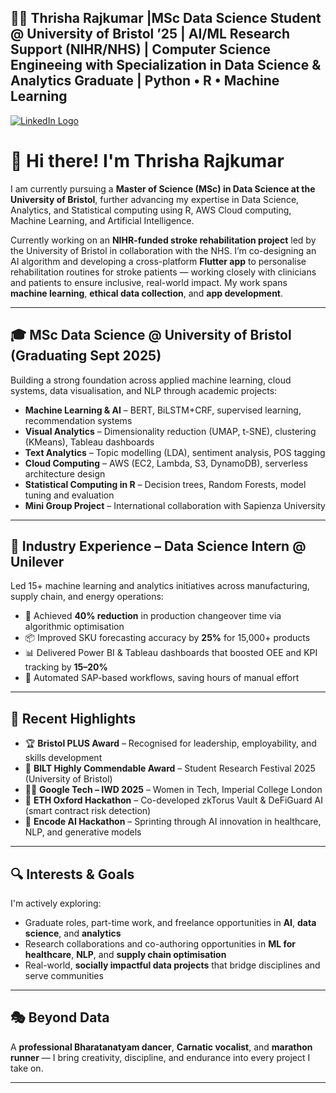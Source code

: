 ## 👩‍💻 Thrisha Rajkumar |MSc Data Science Student @ University of Bristol ’25 | AI/ML Research Support (NIHR/NHS) | Computer Science Engineeing with Specialization in Data Science & Analytics Graduate | Python • R • Machine Learning

[![LinkedIn Logo](https://img.shields.io/badge/-LinkedIn-2088FF?style=for-the-badge&logo=LinkedIn&logoColor=white)](https://www.linkedin.com/in/thrisha-rajkumar/)

# 👋 Hi there! I'm Thrisha Rajkumar

I am currently pursuing a **Master of Science (MSc) in Data Science at the University of Bristol**, further advancing my expertise in Data Science, Analytics, and Statistical computing using R, AWS Cloud computing, Machine Learning, and Artificial Intelligence.

Currently working on an **NIHR-funded stroke rehabilitation project** led by the University of Bristol in collaboration with the NHS. I’m co-designing an AI algorithm and developing a cross-platform **Flutter app** to personalise rehabilitation routines for stroke patients — working closely with clinicians and patients to ensure inclusive, real-world impact. My work spans **machine learning**, **ethical data collection**, and **app development**.

---

## 🎓 MSc Data Science @ University of Bristol (Graduating Sept 2025)

Building a strong foundation across applied machine learning, cloud systems, data visualisation, and NLP through academic projects:

- **Machine Learning & AI** – BERT, BiLSTM+CRF, supervised learning, recommendation systems  
- **Visual Analytics** – Dimensionality reduction (UMAP, t-SNE), clustering (KMeans), Tableau dashboards  
- **Text Analytics** – Topic modelling (LDA), sentiment analysis, POS tagging  
- **Cloud Computing** – AWS (EC2, Lambda, S3, DynamoDB), serverless architecture design  
- **Statistical Computing in R** – Decision trees, Random Forests, model tuning and evaluation  
- **Mini Group Project** – International collaboration with Sapienza University  

---

## 💼 Industry Experience – Data Science Intern @ Unilever

Led 15+ machine learning and analytics initiatives across manufacturing, supply chain, and energy operations:

- 🔧 Achieved **40% reduction** in production changeover time via algorithmic optimisation  
- 📦 Improved SKU forecasting accuracy by **25%** for 15,000+ products  
- 📊 Delivered Power BI & Tableau dashboards that boosted OEE and KPI tracking by **15–20%**  
- 🤖 Automated SAP-based workflows, saving hours of manual effort  

---

## 🚀 Recent Highlights

- 🏆 **Bristol PLUS Award** – Recognised for leadership, employability, and skills development  
- 🧪 **BILT Highly Commendable Award** – Student Research Festival 2025 (University of Bristol)  
- 👩‍💻 **Google Tech – IWD 2025** – Women in Tech, Imperial College London  
- 🔐 **ETH Oxford Hackathon** – Co-developed zkTorus Vault & DeFiGuard AI (smart contract risk detection)  
- 🧠 **Encode AI Hackathon** – Sprinting through AI innovation in healthcare, NLP, and generative models  

---

## 🔍 Interests & Goals

I'm actively exploring:

- Graduate roles, part-time work, and freelance opportunities in **AI**, **data science**, and **analytics**
- Research collaborations and co-authoring opportunities in **ML for healthcare**, **NLP**, and **supply chain optimisation**
- Real-world, **socially impactful data projects** that bridge disciplines and serve communities

---

## 🎭 Beyond Data

A **professional Bharatanatyam dancer**, **Carnatic vocalist**, and **marathon runner** — I bring creativity, discipline, and endurance into every project I take on.

---
